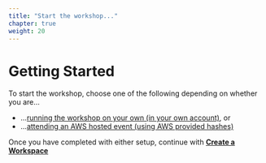 ```yaml
---
title: "Start the workshop..."
chapter: true
weight: 20
---
```


# Getting Started

To start the workshop, choose one of the following depending on whether you are...

* ...[running the workshop on your own (in your own account)](self_paced/), or
* ...[attending an AWS hosted event (using AWS provided hashes)](aws_event/)

Once you have completed with either setup, continue with [**Create a Workspace**](/20_prerequisites/workspace/)
